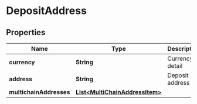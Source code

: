 

# DepositAddress

## Properties

Name | Type | Description | Notes
------------ | ------------- | ------------- | -------------
**currency** | **String** | Currency detail | 
**address** | **String** | Deposit address | 
**multichainAddresses** | [**List&lt;MultiChainAddressItem&gt;**](MultiChainAddressItem.md) |  |  [optional]



